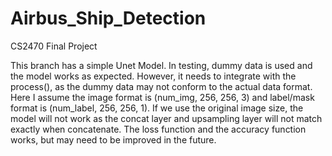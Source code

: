 # Airbus_Ship_Detection
CS2470 Final Project

This branch has a simple Unet Model. 
In testing, dummy data is used and the model works as expected. 
However, it needs to integrate with the process(), as the dummy data may not conform to the actual data format. 
Here I assume the image format is (num_img, 256, 256, 3) and label/mask format is (num_label, 256, 256, 1).
If we use the original image size, the model will not work as the concat layer and upsampling layer will not match exactly when concatenate. 
The loss function and the accuracy function works, but may need to be improved in the future. 

